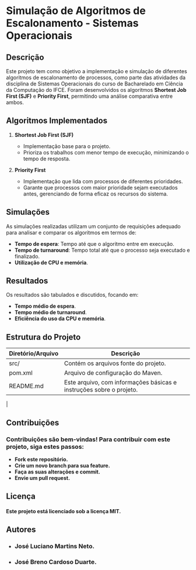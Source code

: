# Simulação de Algoritmos de Escalonamento - Sistemas Operacionais

## Descrição

Este projeto tem como objetivo a implementação e simulação de diferentes algoritmos de escalonamento de processos, como parte das atividades da disciplina de Sistemas Operacionais do curso de Bacharelado em Ciência da Computação do IFCE. Foram desenvolvidos os algoritmos **Shortest Job First (SJF)** e **Priority First**, permitindo uma análise comparativa entre ambos.

## Algoritmos Implementados

1. **Shortest Job First (SJF)**
   - Implementação base para o projeto.
   - Prioriza os trabalhos com menor tempo de execução, minimizando o tempo de resposta.

2. **Priority First**
   - Implementação que lida com processos de diferentes prioridades.
   - Garante que processos com maior prioridade sejam executados antes, gerenciando de forma eficaz os recursos do sistema.

## Simulações

As simulações realizadas utilizam um conjunto de requisições adequado para analisar e comparar os algoritmos em termos de:
- **Tempo de espera**: Tempo até que o algoritmo entre em execução.
- **Tempo de turnaround**: Tempo total até que o processo seja executado e finalizado.
- **Utilização de CPU e memória**.

## Resultados

Os resultados são tabulados e discutidos, focando em:
- **Tempo médio de espera**.
- **Tempo médio de turnaround**.
- **Eficiência do uso da CPU e memória**.

## Estrutura do Projeto


| Diretório/Arquivo | Descrição | 
|----------|----------|
| src/   | Contém os arquivos fonte do projeto.  |
| pom.xml  | Arquivo de configuração do Maven.  |
|README.md | Este arquivo, com informações básicas e instruções sobre o projeto. |
  |

## Contribuições
### Contribuições são bem-vindas! Para contribuir com este projeto, siga estes passos:

- **Fork este repositório.**
- **Crie um novo branch para sua feature.**
- **Faça as suas alterações e commit.**
- **Envie um pull request.**

## Licença
#### Este projeto está licenciado sob a licença MIT.  

## Autores

- ### José Luciano Martins Neto.
- ### José Breno Cardoso Duarte.